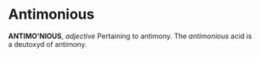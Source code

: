# Antimonious

**ANTIMO'NIOUS**, _adjective_ Pertaining to antimony. The _antimonious_ acid is a deutoxyd of antimony.